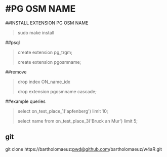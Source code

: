 #PG OSM NAME
====

##INSTALL EXTENSION PG OSM NAME
>sudo make install

##psql
>create extension pg_trgm;
>
>create extension pgosmname;

##remove
>drop index ON_name_idx
>
>drop extension pgosmname cascade;

##example queries
> select on_test_place_1('apfenberg') limit 10;
>
> select name from on_test_place_3('Bruck an Mur') limit 5;

## git
git clone https://bartholomaeuz:pwd@github.com/bartholomaeuz/w4aR.git

